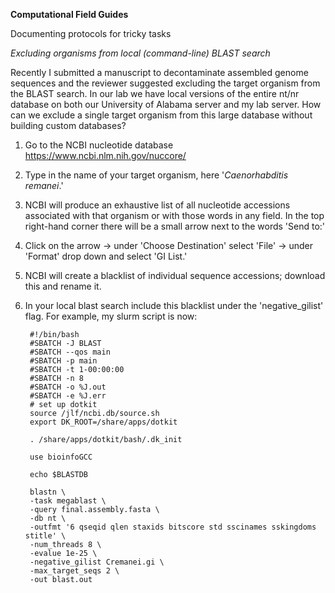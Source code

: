 **Computational Field Guides**

Documenting protocols for tricky tasks

*Excluding organisms from local (command-line) BLAST search*

Recently I submitted a manuscript to decontaminate assembled genome sequences and the reviewer suggested excluding the target organism from the BLAST search. In our lab we have local versions of the entire nt/nr database on both our University of Alabama server and my lab server. How can we exclude a single target organism from this large database without building custom databases?

1. Go to the NCBI nucleotide database https://www.ncbi.nlm.nih.gov/nuccore/

2. Type in the name of your target organism, here '*Caenorhabditis remanei*.'

3. NCBI will produce an exhaustive list of all nucleotide accessions associated with that organism or with those words in any field. In the top right-hand corner there will be a small arrow next to the words 'Send to:'

4. Click on the arrow -> under 'Choose Destination' select 'File' -> under 'Format' drop down and select 'GI List.'

5. NCBI will create a blacklist of individual sequence accessions; download this and rename it.

6. In your local blast search include this blacklist under the 'negative_gilist' flag. For example, my slurm script is now:

        #!/bin/bash
        #SBATCH -J BLAST
        #SBATCH --qos main
        #SBATCH -p main
        #SBATCH -t 1-00:00:00
        #SBATCH -n 8
        #SBATCH -o %J.out
        #SBATCH -e %J.err
        # set up dotkit
        source /jlf/ncbi.db/source.sh
        export DK_ROOT=/share/apps/dotkit

        . /share/apps/dotkit/bash/.dk_init

        use bioinfoGCC

        echo $BLASTDB

        blastn \
        -task megablast \
        -query final.assembly.fasta \
        -db nt \
        -outfmt '6 qseqid qlen staxids bitscore std sscinames sskingdoms stitle' \
        -num_threads 8 \
        -evalue 1e-25 \
        -negative_gilist Cremanei.gi \
        -max_target_seqs 2 \
        -out blast.out

